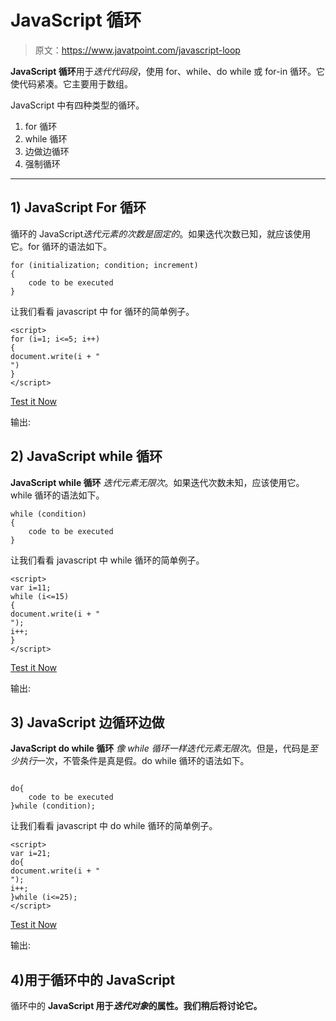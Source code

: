 # JavaScript 循环

> 原文：<https://www.javatpoint.com/javascript-loop>

**JavaScript 循环**用于*迭代代码段*，使用 for、while、do while 或 for-in 循环。它使代码紧凑。它主要用于数组。

JavaScript 中有四种类型的循环。

1.  for 循环
2.  while 循环
3.  边做边循环
4.  强制循环

* * *

## 1) JavaScript For 循环

循环的 JavaScript*迭代元素的次数是固定的*。如果迭代次数已知，就应该使用它。for 循环的语法如下。

```
for (initialization; condition; increment)
{
    code to be executed
}

```

让我们看看 javascript 中 for 循环的简单例子。

```
<script>
for (i=1; i<=5; i++)
{
document.write(i + "
")
}
</script>

```

[Test it Now](https://www.javatpoint.com/oprweb/test.jsp?filename=jsloop1)

输出:

## 2) JavaScript while 循环

**JavaScript while 循环** *迭代元素无限次*。如果迭代次数未知，应该使用它。while 循环的语法如下。

```
while (condition)
{
    code to be executed
}

```

让我们看看 javascript 中 while 循环的简单例子。

```
<script>
var i=11;
while (i<=15)
{
document.write(i + "
");
i++;
}
</script>

```

[Test it Now](https://www.javatpoint.com/oprweb/test.jsp?filename=jsloop2)

输出:

## 3) JavaScript 边循环边做

**JavaScript do while 循环** *像 while 循环一样迭代元素无限次*。但是，代码是*至少执行*一次，不管条件是真是假。do while 循环的语法如下。

```

do{
    code to be executed
}while (condition);

```

让我们看看 javascript 中 do while 循环的简单例子。

```
<script>
var i=21;
do{
document.write(i + "
");
i++;
}while (i<=25);
</script>

```

[Test it Now](https://www.javatpoint.com/oprweb/test.jsp?filename=jsloop3)

输出:

## 4)用于循环中的 JavaScript

循环中的 **JavaScript 用于*迭代对象*的属性。我们稍后将讨论它。**